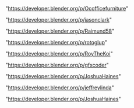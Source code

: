 "https://developer.blender.org/p/Ocofficefurniture"

"https://developer.blender.org/p/jasonclark"

"https://developer.blender.org/p/Raimund58"

"https://developer.blender.org/p/rotoglup"

"https://developer.blender.org/p/RoyTheKoi"

"https://developer.blender.org/p/gfxcoder"

"https://developer.blender.org/p/JoshuaHaines"

 
"https://developer.blender.org/p/jeffreylinda"


"https://developer.blender.org/p/JoshuaHaines"


 
